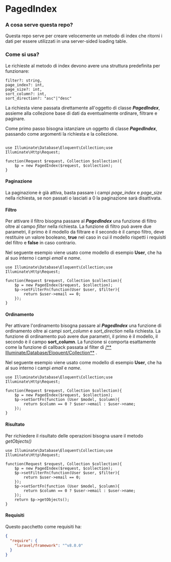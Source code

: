 # PagedIndex #

### A cosa serve questa repo? ###

Questa repo serve per creare velocemente un metodo di index che ritorni i dati per essere utilizzati in una server-sided
loading table.

### Come si usa? ###

Le richieste al metodo di index devono avere una struttura predefinita per funzionare:

```
filter?: string,
page_index?: int,
page_size?: int,
sort_column?: int,
sort_direction?: "asc"|"desc"
```

La richiesta viene passata direttamente all'oggetto di classe _**PagedIndex**_, assieme alla collezione base di dati da
eventualmente ordinare, filtrare e paginare.

Come primo passo bisogna istanziare un oggetto di classe _**PagedIndex**_, passando come argomenti la richiesta e la
collezione.

```injectablephp

use Illuminate\Database\Eloquent\Collection;use Illuminate\Http\Request;

function(Request $request, Collection $collection){
    $p = new PagedIndex($request, $collection);
}
```

#### Paginazione #####

La paginazione è già attiva, basta passare i campi *page_index* e *page_size* nella richiesta, se non passati o lasciati
a 0 la paginazione sarà disattivata.

#### Filtro ####

Per attivare il filtro bisogna passare al _**PagedIndex**_ una funzione di filtro oltre al campo *filter*
nella richiesta. La funzione di filtro può avere due parametri, il primo è il modello da filtrare e il secondo è il
campo filtro, deve restituire un valore booleano, __true__ nel caso in cui il modello rispetti i requisiti del filtro
e __false__ in caso contrario.

Nel seguente esempio viene usato come modello di esempio **User**, che ha al suo interno i campi _email_ e _name_.

```injectablephp
use Illuminate\Database\Eloquent\Collection;use Illuminate\Http\Request;

function(Request $request, Collection $collection){
    $p = new PagedIndex($request, $collection);
    $p->setFilterFn(function(User $user, $filter){
        return $user->email == 0;
    });
}
```

#### Ordinamento ####

Per attivare l'ordinamento bisogna passare al _**PagedIndex**_ una funzione di ordinamento oltre ai campi *sort_column*
e *sort_direction* nella richiesta. La funzione di ordinamento può avere due parametri, il primo è il modello, il
secondo è il campo **sort_column**. La funzione si comporta esattamente come la funzione di callback passata al filter
di
[/**
Illuminate/Database/Eloquent/Collection**](https://laravel.com/api/8.x/Illuminate/Database/Eloquent/Collection.html#method_filter)
.

Nel seguente esempio viene usato come modello di esempio **User**, che ha al suo interno i campi _email_ e _name_.

```injectablephp
use Illuminate\Database\Eloquent\Collection;use Illuminate\Http\Request;

function(Request $request, Collection $collection){
    $p = new PagedIndex($request, $collection);
    $p->setSortFn(function (User $model, $column){
        return $column == 0 ? $user->email : $user->name;
    });
}
```

#### Risultato ####

Per richiedere il risultato delle operazioni bisogna usare il metodo *getObjects()*

```injectablephp
use Illuminate\Database\Eloquent\Collection;use Illuminate\Http\Request;

function(Request $request, Collection $collection){
    $p = new PagedIndex($request, $collection);
    $p->setFilterFn(function(User $user, $filter){
        return $user->email == 0;
    });
    $p->setSortFn(function (User $model, $column){
        return $column == 0 ? $user->email : $user->name;
    });
    return $p->getObjects();
}
```

#### Requisiti ####

Questo pacchetto come requisiti ha:

```json
{
  "require": {
    "laravel/framework": "^v8.0.0"
  }
}
```

